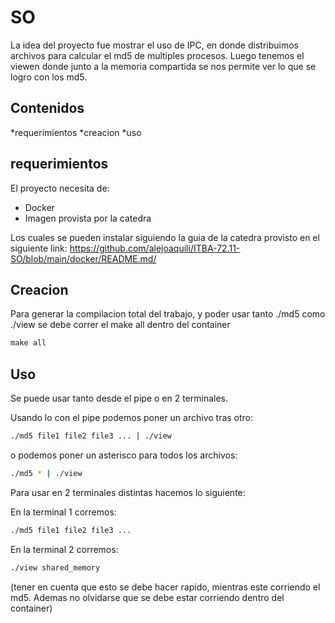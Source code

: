 SO
======
La idea del proyecto fue mostrar el uso de IPC, en donde distribuimos archivos para calcular el md5 de multiples procesos. Luego tenemos el viewen donde junto a la memoria compartida se nos permite ver lo que se logro con los md5.

Contenidos
-----------------

 *requerimientos
 *creacion
 *uso


requerimientos
------------

El proyecto necesita de:
 * Docker
 * Imagen provista por la catedra

Los cuales se pueden instalar siguiendo la guia de la catedra provisto en el siguiente link:
https://github.com/alejoaquili/ITBA-72.11-SO/blob/main/docker/README.md/

Creacion
-----
Para generar la compilacion total del trabajo, y poder usar tanto ./md5 como ./view se debe correr el make all dentro del container
```s
make all
```

Uso
-----
Se puede usar tanto desde el pipe o en 2 terminales.

Usando lo con el pipe podemos poner un archivo tras otro:
```sh
./md5 file1 file2 file3 ... | ./view

```
o podemos poner un asterisco para todos los archivos:
```sh
./md5 * | ./view

```
Para usar en 2 terminales distintas hacemos lo siguiente:

En la terminal 1 corremos:
```sh
./md5 file1 file2 file3 ...
```
En la terminal 2 corremos:
```sh
./view shared_memory
```
(tener en cuenta que esto se debe hacer rapido, mientras este corriendo el md5. Ademas no olvidarse que se debe estar corriendo dentro del container)


